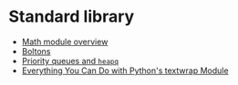 # Standard library

- [Math module overview](https://realpython.com/python-math-module/)
- [Boltons](https://github.com/mahmoud/boltons)
- [Priority queues and `heapq`](https://realpython.com/python-heapq-module/)
- [Everything You Can Do with Python's textwrap Module](https://martinheinz.dev/blog/108)
